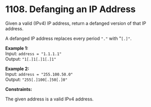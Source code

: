 # 1108. Defanging an IP Address  
  
Given a valid (IPv4) IP address, return a defanged version of that IP address.   
   
A defanged IP address replaces every period ```"."``` with "```[.]"```.   
   
   
  
**Example 1:**   
Input: ```address = "1.1.1.1"```  
Output: ```"1[.]1[.]1[.]1"```  
  
**Example 2:**   
Input: ```address = "255.100.50.0"```  
Output: ```"255[.]100[.]50[.]0"```  
   
  
**Constraints:**  
  
The given address is a valid IPv4 address.  